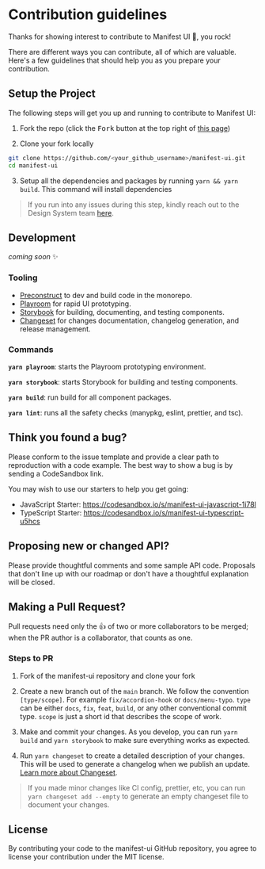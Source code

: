 # Contribution guidelines

Thanks for showing interest to contribute to Manifest UI 💖, you rock!

There are different ways you can contribute, all
of which are valuable. Here's a few guidelines that should help you as you
prepare your contribution.

## Setup the Project

The following steps will get you up and running to contribute to Manifest UI:

1. Fork the repo (click the <kbd>Fork</kbd> button at the top right of
   [this page](https://github.com/project44/manifest-ui))

2. Clone your fork locally

```sh
git clone https://github.com/<your_github_username>/manifest-ui.git
cd manifest-ui
```

3. Setup all the dependencies and packages by running `yarn && yarn build`. This
   command will install dependencies

> If you run into any issues during this step, kindly reach out to the Design System team [here](https://p-44.slack.com/archives/C02CL3RLKED).

## Development

_coming soon_ ✨

### Tooling

- [Preconstruct](https://preconstruct.tools/) to dev and build code in the monorepo.
- [Playroom](https://github.com/seek-oss/playroom/) for rapid UI prototyping.
- [Storybook](https://storybook.js.org/) for building, documenting, and testing components.
- [Changeset](https://github.com/atlassian/changesets) for changes
  documentation, changelog generation, and release management.

### Commands

**`yarn playroom`**: starts the Playroom prototyping environment.

**`yarn storybook`**: starts Storybook for building and testing components.

**`yarn build`**: run build for all component packages.

**`yarn lint`**: runs all the safety checks (manypkg, eslint, prettier, and tsc).

## Think you found a bug?

Please conform to the issue template and provide a clear path to reproduction
with a code example. The best way to show a bug is by sending a CodeSandbox
link.

You may wish to use our starters to help you get going:

- JavaScript Starter: https://codesandbox.io/s/manifest-ui-javascript-1i78l
- TypeScript Starter: https://codesandbox.io/s/manifest-ui-typescript-u5hcs

## Proposing new or changed API?

Please provide thoughtful comments and some sample API code. Proposals that
don't line up with our roadmap or don't have a thoughtful explanation will be
closed.

## Making a Pull Request?

Pull requests need only the :+1: of two or more collaborators to be merged; when
the PR author is a collaborator, that counts as one.

### Steps to PR

1. Fork of the manifest-ui repository and clone your fork

2. Create a new branch out of the `main` branch. We follow the convention
   `[type/scope]`. For example `fix/accordion-hook` or `docs/menu-typo`. `type`
   can be either `docs`, `fix`, `feat`, `build`, or any other conventional
   commit type. `scope` is just a short id that describes the scope of work.

3. Make and commit your changes.
   As you develop, you can run `yarn build` and
   `yarn storybook` to make sure everything works as expected.

4. Run `yarn changeset` to create a detailed description of your changes. This
   will be used to generate a changelog when we publish an update.
   [Learn more about Changeset](https://github.com/atlassian/changesets/tree/master/packages/cli).

> If you made minor changes like CI config, prettier, etc, you can run
> `yarn changeset add --empty` to generate an empty changeset file to document
> your changes.

## License

By contributing your code to the manifest-ui GitHub repository, you agree to
license your contribution under the MIT license.
